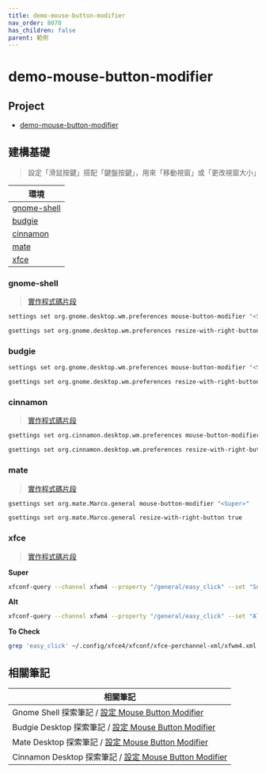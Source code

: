 ```yaml
---
title: demo-mouse-button-modifier
nav_order: 8070
has_children: false
parent: 範例
---
```



# demo-mouse-button-modifier


## Project

* [demo-mouse-button-modifier](https://github.com/samwhelp/note-about-menu-applet/tree/gh-pages/_demo/prototype/menu-applet/demo-application/demo-mouse-button-modifier)


## 建構基礎

> 設定「滑鼠按鍵」搭配「鍵盤按鍵」，用來「移動視窗」或「更改視窗大小」

| 環境 |
| --- |
| [gnome-shell](#gnome-shell) |
| [budgie](#budgie) |
| [cinnamon](#cinnamon) |
| [mate](#mate) |
| [xfce](#xfce) |


### gnome-shell

> [實作程式碼片段](https://github.com/samwhelp/note-about-menu-applet/blob/gh-pages/_demo/prototype/menu-applet/demo-application/demo-mouse-button-modifier/mouse-button-modifier.sh#L114-L147)

``` sh
settings set org.gnome.desktop.wm.preferences mouse-button-modifier "<Super>"

gsettings set org.gnome.desktop.wm.preferences resize-with-right-button true
```


### budgie


``` sh
settings set org.gnome.desktop.wm.preferences mouse-button-modifier "<Super>"

gsettings set org.gnome.desktop.wm.preferences resize-with-right-button true
```


### cinnamon

> [實作程式碼片段](https://github.com/samwhelp/note-about-menu-applet/blob/gh-pages/_demo/prototype/menu-applet/demo-application/demo-mouse-button-modifier/mouse-button-modifier.sh#L149-L182)

``` sh
gsettings set org.cinnamon.desktop.wm.preferences mouse-button-modifier "<Super>"

gsettings set org.cinnamon.desktop.wm.preferences resize-with-right-button true
```


### mate

> [實作程式碼片段](https://github.com/samwhelp/note-about-menu-applet/blob/gh-pages/_demo/prototype/menu-applet/demo-application/demo-mouse-button-modifier/mouse-button-modifier.sh#L184-L212)

``` sh
gsettings set org.mate.Marco.general mouse-button-modifier "<Super>"

gsettings set org.mate.Marco.general resize-with-right-button true
```


### xfce

> [實作程式碼片段](https://github.com/samwhelp/note-about-menu-applet/blob/gh-pages/_demo/prototype/menu-applet/demo-application/demo-mouse-button-modifier/mouse-button-modifier.sh#L214-L243)


**Super**

``` sh
xfconf-query --channel xfwm4 --property "/general/easy_click" --set "Super" --type "string" --create
```

**Alt**

``` sh
xfconf-query --channel xfwm4 --property "/general/easy_click" --set "Alt" --type "string" --create
```


**To Check**

``` sh
grep 'easy_click' ~/.config/xfce4/xfconf/xfce-perchannel-xml/xfwm4.xml
```


## 相關筆記

| 相關筆記 |
| ------- |
| Gnome Shell 探索筆記 / [設定 Mouse Button Modifier](https://samwhelp.github.io/note-about-gnome-shell/read/howto/config-mouse-button-modifier.html) |
| Budgie Desktop 探索筆記 / [設定 Mouse Button Modifier](https://samwhelp.github.io/note-about-budgie/read/howto/config-mouse-button-modifier.html) |
| Mate Desktop 探索筆記 / [設定 Mouse Button Modifier](https://samwhelp.github.io/note-about-mate/read/howto/config-mouse-button-modifier.html) |
| Cinnamon Desktop 探索筆記 / [設定 Mouse Button Modifier](https://samwhelp.github.io/note-about-cinnamon/read/howto/config-mouse-button-modifier.html) |
